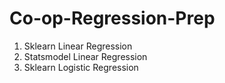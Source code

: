 # Co-op-Regression-Prep
1. Sklearn Linear Regression
2. Statsmodel Linear Regression
3. Sklearn Logistic Regression
